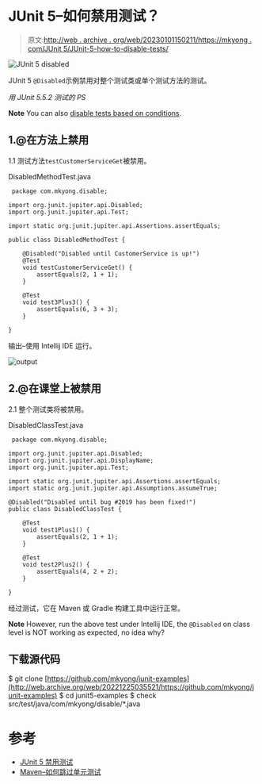 # JUnit 5–如何禁用测试？

> 原文:[http://web . archive . org/web/20230101150211/https://mkyong . com/JUnit 5/JUnit-5-how-to-disable-tests/](http://web.archive.org/web/20230101150211/https://mkyong.com/junit5/junit-5-how-to-disable-tests/)

![JUnit 5 disabled](../Images/910e5482ad61dcdf7e19701c83430747.png)

JUnit 5 `@Disabled`示例禁用对整个测试类或单个测试方法的测试。

*用 JUnit 5.5.2 测试的 PS*

**Note**
You can also [disable tests based on conditions](/web/20221225035521/https://mkyong.com/junit5/junit-5-conditional-test-examples/).

## 1.@在方法上禁用

1.1 测试方法`testCustomerServiceGet`被禁用。

DisabledMethodTest.java

```
 package com.mkyong.disable;

import org.junit.jupiter.api.Disabled;
import org.junit.jupiter.api.Test;

import static org.junit.jupiter.api.Assertions.assertEquals;

public class DisabledMethodTest {

    @Disabled("Disabled until CustomerService is up!")
    @Test
    void testCustomerServiceGet() {
        assertEquals(2, 1 + 1);
    }

    @Test
    void test3Plus3() {
        assertEquals(6, 3 + 3);
    }

} 
```

输出–使用 Intellij IDE 运行。

![output](../Images/728405be59a20a1841cdce4b26eed3f1.png)

## 2.@在课堂上被禁用

2.1 整个测试类将被禁用。

DisabledClassTest.java

```
 package com.mkyong.disable;

import org.junit.jupiter.api.Disabled;
import org.junit.jupiter.api.DisplayName;
import org.junit.jupiter.api.Test;

import static org.junit.jupiter.api.Assertions.assertEquals;
import static org.junit.jupiter.api.Assumptions.assumeTrue;

@Disabled("Disabled until bug #2019 has been fixed!")
public class DisabledClassTest {

    @Test
    void test1Plus1() {
        assertEquals(2, 1 + 1);
    }

    @Test
    void test2Plus2() {
        assertEquals(4, 2 + 2);
    }

} 
```

经过测试，它在 Maven 或 Gradle 构建工具中运行正常。

**Note**
However, run the above test under Intellij IDE, the `@Disabled` on class level is NOT working as expected, no idea why?

## 下载源代码

$ git clone [https://github.com/mkyong/junit-examples](http://web.archive.org/web/20221225035521/https://github.com/mkyong/junit-examples)
$ cd junit5-examples
$ check src/test/java/com/mkyong/disable/*.java

# 参考

*   [JUnit 5 禁用测试](http://web.archive.org/web/20221225035521/https://junit.org/junit5/docs/current/user-guide/#writing-tests-disabling)
*   [Maven–如何跳过单元测试](http://web.archive.org/web/20221225035521/https://www.mkyong.com/maven/how-to-skip-maven-unit-test/)

<input type="hidden" id="mkyong-current-postId" value="15239">